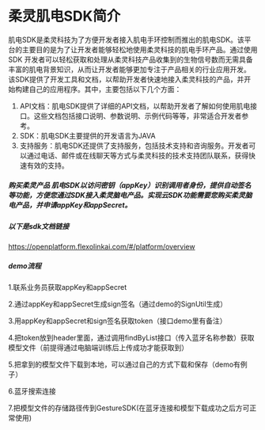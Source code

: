 # 柔灵肌电SDK简介


肌电SDK是柔灵科技为了方便开发者接入肌电手环控制而推出的肌电SDK。该平台的主要目的是为了让开发者能够轻松地使用柔灵科技的肌电手环产品。通过使用SDK 开发者可以轻松获取和处理从柔灵科技产品收集到的生物信号数而无需具备丰富的肌电背景知识，从而让开发者能够更加专注于产品相关的行业应用开发。
该SDK提供了开发工具和文档，以帮助开发者快速地接入柔灵科技的产品，并开始构建自己的应用程序。其中，主要包括以下几个方面：
1. API文档：肌电SDK提供了详细的API文档，以帮助开发者了解如何使用肌电接口。这些文档包括接口说明、参数说明、示例代码等等，非常适合开发者参考。
2. SDK：肌电SDK主要提供的开发语言为JAVA
3. 支持服务：肌电SDK还提供了支持服务，包括技术支持和咨询服务。开发者可以通过电话、邮件或在线聊天等方式与柔灵科技的技术支持团队联系，获得快速有效的支持。


##### 购买柔灵产品 **肌电SDK以访问密钥（appKey）识别调用者身份，提供自动签名等功能，方便您通过SDK接入柔灵脑电产品。实现云SDK功能需要您购买柔灵脑电产品，并申请appKey和appSecret。**

##### 以下是sdk文档链接 
https://openplatform.flexolinkai.com/#/platform/overview

##### demo流程
1.联系业务员获取appKey和appSecret

2.通过appKey和appSecret生成sign签名（通过demo的SignUtil生成）

3.用appKey和appSecret和sign签名获取token（接口demo里有备注）

4.把token放到header里面，通过调用findByList接口（传入蓝牙名称参数）获取模型文件（前提得通过电脑端训练后上传成功才能获取到）

5.把拿到的模型文件下载到本地，可以通过自己的方式下载和保存（demo有例子）

6.蓝牙搜索连接

7.把模型文件的存储路径传到GestureSDK(在蓝牙连接和模型下载成功之后方可正常使用)

